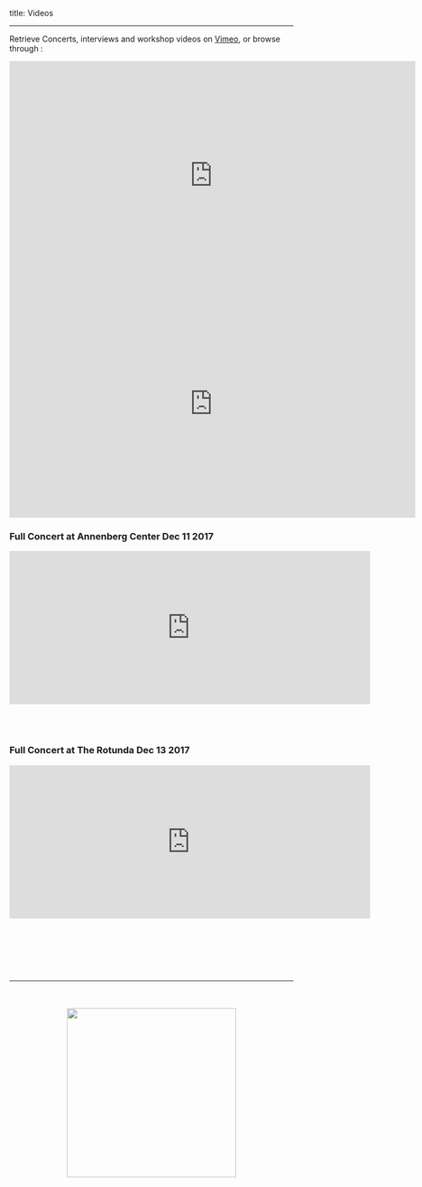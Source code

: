 title: Videos

---

Retrieve Concerts, interviews and workshop videos on [Vimeo](https://vimeo.com/album/5236593), or browse through :

 <iframe src="https://vimeo.com/showcase/5236593/embed" width="720" height="405" allowfullscreen frameborder="0"></iframe>

 <br>

 <iframe src="https://vimeo.com/showcase/5236593/embed" width="720" height="405" allowfullscreen frameborder="0"></iframe>

<br>

### Full Concert at Annenberg Center Dec 11 2017

 <iframe src="https://player.vimeo.com/video/322817333" width="640" height="272" frameborder="0" allow="autoplay; fullscreen" allowfullscreen></iframe>

 <br><br>

### Full Concert at The Rotunda Dec 13 2017

<iframe src="https://player.vimeo.com/video/325304296" width="640" height="272" frameborder="0" allow="autoplay; fullscreen" allowfullscreen></iframe>

 <br><br>





<!--


 <iframe src="https://player.vimeo.com/video/255067410" width="640" height="360" frameborder="0" webkitallowfullscreen mozallowfullscreen allowfullscreen></iframe>
<p>
	<a href="https://vimeo.com/255067410">Presentation Improtech Paris - Philly 2017</a> from <a href="https://vimeo.com/user15042869">RepMus</a> on <a href="https://vimeo.com">Vimeo</a>.</p>

 <br><br>

<iframe src="https://player.vimeo.com/video/275512694" width="640" height="360" frameborder="0" webkitallowfullscreen mozallowfullscreen allowfullscreen></iframe>
<p><a href="https://vimeo.com/275512694">Interviews Improtech Paris - Philly 2017</a> from <a href="https://vimeo.com/user15042869">RepMus</a> on <a href="https://vimeo.com">Vimeo</a>.</p>

 <br><br>

<iframe src="https://player.vimeo.com/video/247174605" width="640" height="360" frameborder="0" webkitallowfullscreen mozallowfullscreen allowfullscreen></iframe>
<p><a href="https://vimeo.com/247174605">Bob Ostertag  Keynote at ImproTech Paris - Philly 2017</a> from <a href="https://vimeo.com/user15042869">RepMus</a> on <a href="https://vimeo.com">Vimeo</a>.</p>


 <br><br>

<iframe src="https://player.vimeo.com/video/247173855" width="640" height="360" frameborder="0" webkitallowfullscreen mozallowfullscreen allowfullscreen></iframe>
<p><a href="https://vimeo.com/247173855">Matmos Lecture / Performance at ImproTech Paris-Philly 2017</a> from <a href="https://vimeo.com/user15042869">RepMus</a> on <a href="https://vimeo.com">Vimeo</a>.</p>

 <br><br>


<iframe src="https://player.vimeo.com/video/255052685" width="640" height="360" frameborder="0" webkitallowfullscreen mozallowfullscreen allowfullscreen></iframe>
<p><a href="https://vimeo.com/255052685">DM Hotep (Sun Ra) on the  Hyvibe Guitar at Improtech Paris - Philly 2017</a> from <a href="https://vimeo.com/user15042869">RepMus</a> on <a href="https://vimeo.com">Vimeo</a>.</p>

 <br><br>

<iframe src="https://player.vimeo.com/video/275512966" width="640" height="360" frameborder="0" webkitallowfullscreen mozallowfullscreen allowfullscreen></iframe>
<p><a href="https://vimeo.com/275512966">Workshop Dec 11 highlights, Improtech Paris - Philly 2017</a> from <a href="https://vimeo.com/user15042869">RepMus</a> on <a href="https://vimeo.com">Vimeo</a>.</p>

 <br><br>

 <iframe src="https://player.vimeo.com/video/275513243" width="640" height="360" frameborder="0" webkitallowfullscreen mozallowfullscreen allowfullscreen></iframe>
<p><a href="https://vimeo.com/275513243">Workshop Dec 12 highlights, Improtech Paris - Philly 2017</a> from <a href="https://vimeo.com/user15042869">RepMus</a> on <a href="https://vimeo.com">Vimeo</a>.</p>


 <br><br>

<iframe src="https://player.vimeo.com/video/275513342" width="640" height="360" frameborder="0" webkitallowfullscreen mozallowfullscreen allowfullscreen></iframe>
<p><a href="https://vimeo.com/275513342">Workshop Dec 13,  Improtech Paris - Philly 2017</a> from <a href="https://vimeo.com/user15042869">RepMus</a> on <a href="https://vimeo.com">Vimeo</a>.</p>
-->

 <br><br>


---

<p align="center">
   <br><br>
  <img src="../images/IKPoster_frag11.png" width="300">
   <br><br>
</p>
